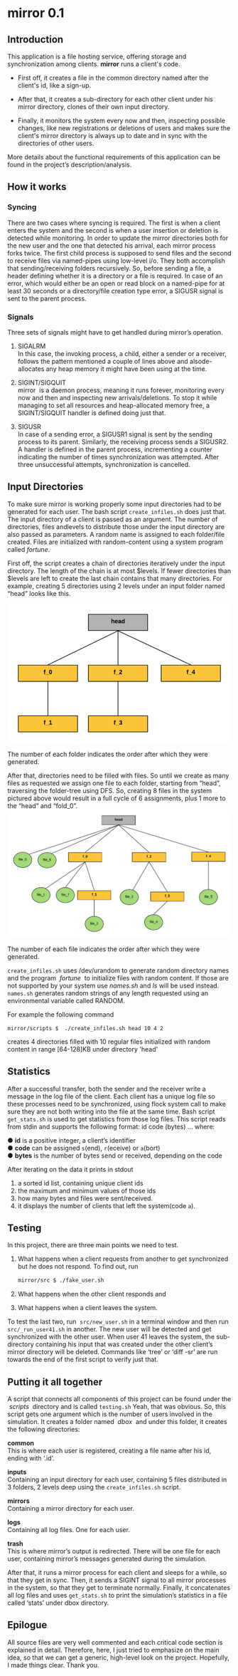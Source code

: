 # mirror 0.1

## Introduction

This application is a file hosting service, offering storage and synchronization among clients.
**mirror​** runs a client's code.

* First off, it creates a file in the common directory named after the client's id, like a
sign-up.

* After that, it creates a sub-directory for each
other client under his mirror directory, clones of their own input directory.

* Finally, it monitors the system every now and then, inspecting possible
changes, like new registrations or deletions of users and makes sure the client's mirror directory is always up
to date and in sync with the directories of other users​.

​More details about the functional requirements of this
application can be found in the project’s description/analysis.

## How it works

### Syncing

There are two cases where syncing is required. The first is when a client enters the system and the
second is when a user insertion or deletion is detected while monitoring. In order to update the
mirror directories both for the new user and the one that detected his arrival, each mirror process
forks twice. The first child process is supposed to send files and the second to receive files via
named-pipes using low-level i/o. They both accomplish that sending/receiving folders recursively.
So, before sending a file, a ​ header​ defining whether it is a directory or a file is required. In case of
an error, which would either be an open or read block on a named-pipe for at least 30 seconds or
a directory/file creation type error, a SIGUSR
 signal is sent to the parent process.

### Signals

Three sets of signals might have to get handled during mirror’s operation.

1. SIGALRM  
In this case, the invoking process, a child, either a sender or a receiver, follows the pattern
mentioned a couple of lines above and also ​de-allocates any heap memory​ it might have
been using at the time.

2. SIGINT/SIGQUIT  
mirror ​ is a daemon process, meaning it runs forever, monitoring every now and then and
inspecting new arrivals/deletions. To stop it while managing to ​set all resources and
heap-allocated memory free​, a SIGINT/SIGQUIT handler is defined doing just that.

3. SIGUSR  
In case of a sending error, a SIGUSR1 signal is sent by the sending process to its parent.
Similarly, the receiving process sends a SIGUSR2. A handler is defined in the parent
process, ​incrementing a counter​ indicating the number of times synchronization was
attempted. After three unsuccessful attempts, synchronization is cancelled.

## Input Directories

To make sure mirror is working properly some input directories had to be generated for each user. The
bash script ​ `create_infiles.sh​` does just that. The input directory of a client is passed as an argument. The
number of ​directories​, ​files ​and ​levels​ to distribute those under the input directory are also passed as
parameters. A random name is assigned to each folder/file created. Files are initialized with
random-content using a system program called ​ _fortune​_.

First off, the script creates a chain of directories
iteratively under the input directory. The length of the chain is at most $levels.
If fewer directories than
$levels are left to create the last chain contains that many directories.
For example, creating 5 directories
using 2 levels under an input folder named “head” looks like this.

![directory chain](rsrc/dchain.png)

The number of each folder indicates the order after which they were generated.

After that, directories need to be filled with files. So until we create as many files as
requested we assign one file to each folder, starting from “head”, traversing the
folder-tree using DFS. So, creating 8 files in the system pictured above would result in
a full cycle of 6 assignments, plus 1 more to the “head” and “fold_0”.
![full hierarchy](rsrc/fchain.png)

The number of each file indicates the order after which they were generated.

`create_infiles.sh` uses /dev/urandom to generate random directory names and the
program ​ _fortune ​_ to initialize files with random content. If those are not supported by
your system use ​ _names.sh_ and _ls_ will be used instead.
`names.sh​` generates random strings of any length requested using an environmental
variable called RANDOM.

For example the following command

    mirror/scripts $  ./create_infiles.sh head 10 4 2

creates 4 directories filled with
10 regular files initialized with random content
in range [64-128]KB under directory 'head'

## Statistics

After a successful transfer, both the sender and the receiver write
a message in the log file of the client. Each client
has a unique log file so these processes need to be synchronized,
using flock system call to make sure they are not both
writing into the file at the same time.
Bash script ​ `get_stats.sh​` is used to get statistics from those log files.
This script reads from stdin and supports the following format:
id code (bytes) ... where:

● **id​** is a positive integer, a client’s identifier  
● **code​** can be assigned `s`(end), `r`(eceive) or `a`(bort)  
● **bytes​** is the number of bytes send or received, depending on the code
  
After iterating on the data it prints in stdout

1. a sorted id list, containing unique client ids
2. the maximum and minimum values of those ids
3. how many bytes and files were sent/received.
4. it displays the number of clients that left the system(code `a`).

## Testing

In this project, there are three main points we need to test.

1. What happens when a client requests from another to get synchronized but he does not respond.
   To find out, run

   ```bash
   mirror/src $ ./​fake_user.sh
   ```

2. What happens when the other client responds and
3. What happens when a client leaves the system.

To test the last two, run ​ `src/new_user.sh`
in a terminal window and then run `src/​_run_user41.sh` in another.
The new user will be detected and get synchronized with the other user.
When user 41 leaves the system, the sub-directory containing his input that was created
under the other client’s mirror directory will be deleted.
Commands like ‘tree’ or ‘diff -sr’ are run towards the end of the first script to verify just that.

## Putting it all together

A script that connects all components of this project can be found under the ​ _scripts ​_ directory and is called
`testing.​sh` Yeah, that was obvious.
So, this script gets one argument which is the number of users involved in
the simulation. It creates a folder named ​ _dbox ​_ and under this folder,
it creates the following directories:  

**common​**  
This is where each user is registered, creating a file name after his id, ending with ‘.id’.

**inputs​**  
Containing an input directory for each user, containing 5 files distributed in 3 folders, 2
levels deep using the ​ `create_infiles.sh` script.

**mirrors**  
Containing a mirror directory for each user.

**logs​**  
Containing all log files. One for each user​.

**trash​**  
This is where mirror’s output is redirected. There will be one file for each user, containing
mirror’s messages generated during the simulation.

After that, it runs a mirror process for each client and sleeps for a while,
so that they get in sync.
Then, it sends a SIGINT signal to
all mirror processes in the system, so that they get to terminate normally.
Finally, it concatenates all log files
and uses ​ `get_stats.sh​` to print the simulation’s statistics in a file called ‘stats’ under dbox directory.

## Epilogue

All source files are very well commented and each critical code section is explained in detail. Therefore, here, I
just tried to emphasize on the main idea, so that we can get a generic, high-level look on the project.
Hopefully, I made things clear.
Thank you.
